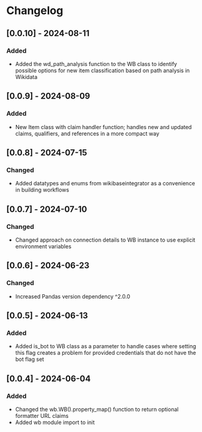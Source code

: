 # Changelog

## [0.0.10] - 2024-08-11
### Added
- Added the wd_path_analysis function to the WB class to identify possible options for new item classification based on path analysis in Wikidata

## [0.0.9] - 2024-08-09
### Added
- New Item class with claim handler function; handles new and updated claims, qualifiers, and references in a more compact way

## [0.0.8] - 2024-07-15
### Changed
- Added datatypes and enums from wikibaseintegrator as a convenience in building workflows

## [0.0.7] - 2024-07-10
### Changed
- Changed approach on connection details to WB instance to use explicit environment variables

## [0.0.6] - 2024-06-23
### Changed
- Increased Pandas version dependency ^2.0.0

## [0.0.5] - 2024-06-13
### Added
- Added is_bot to WB class as a parameter to handle cases where setting this flag creates a problem for provided credentials that do not have the bot flag set

## [0.0.4] - 2024-06-04
### Added
- Changed the wb.WB().property_map() function to return optional formatter URL claims
- Added wb module import to init